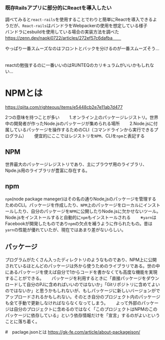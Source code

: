 ### 既存Railsアプリに部分的にReactを導入したい
調べてみると`react-rails`を使用することでわりと簡単にReactを導入できるようだが、`React-rails`はバンドラをWebpackerの使用を想定している様子　　
バンドラにesbuildを使用している場合の実装方法を調べた　　
https://zenn.dev/naoki0722/articles/272ef57c6dafba　　

やっぱり一番スムーズなのはフロントとバックを分けるのが一番スムーズそう… 　

reactの勉強するのに一番いいのはRUNTEQのカリキュラムがいいかもしれない…



# NPMとは
https://qiita.com/righteous/items/e5448cb2e7e11ab7d477

2つの意味を持つことが多い　　
1.オンライン上のパッケージレジストリ。世界中の開発者が作ったNode.jsのパッケージが集められる場所　　
2.Node.jsに付属しているパッケージを操作するためのCLI（コマンドラインから実行できるプログラム）　　
便宜的にここではレジストリを`NPM`、CLIを`npm`と表記する

## NPM
世界最大のパッケージレジストリであり、主にブラウザ用のライブラリ、Npde.js用のライブラリが豊富に存在する。　　

## npm
`npm`(node package maneger)はその名の通りNode,jsのパッケージを管理するためのCLI。パッケージを作成したり、`NPM`上のパッケージをローカルにインストールしたり、自分のパッケージを`NPM`に公開したりNode.jsに欠かせないツール。　　
Node.jsをインストールすると自動的に`npm`もインストールされる　　
※`yarn`はFacebookが開発したものであり`npm`の欠点を補うように作られたもの。昔は`yarn`の性能が優れていたが、現在ではあまり差がないらしい。　　

## パッケージ
プログラムがたくさん入ったディレクトリのようなものであり、NPM上に公開されているほとんどのパッケージは外から使うためのライブラリである。世の中にあるパッケージを使えば自分で1からコードを書かなくても高度な機能を実現することができる。　　
パッケージを利用するときに「直接パッケージをダウンロードして自分のPJに含めればいいのではないか」「Gitリポジトリに含めてよいのではないか」と思うかもしれないが、もしパッケージに新しいバージョンがでアップロードされるかもしれない。そのとき自分のプロジェクト内のパッケージも全て手動で更新しなければならなくなってしまう。　　
よって外部のパッケージは自分のプロジェクトに含めるのではなく「このプロジェクトはNPMのこのパッケージに依存している」という依存情報だけを「宣言」するのがよいということに落ち着く。　　

#　paclage.jsonとは
https://gk-fe.com/article/about-packagejson/